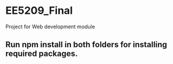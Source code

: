 # EE5209_Final
Project for Web development module

## Run npm install in both folders for installing required packages.
